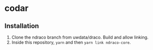 # codar

## Installation

1. Clone the ndraco branch from uwdata/draco. Build and allow linking.
2. Inside this repository, `yarn` and then `yarn link ndraco-core`.

